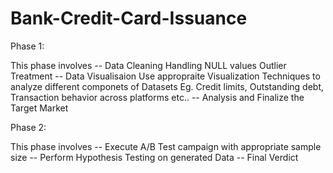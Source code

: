 # Bank-Credit-Card-Issuance
 
Phase 1:

This phase involves 
    -- Data Cleaning
        Handling NULL values
        Outlier Treatment 
    -- Data Visualisaion
        Use appropraite Visualization Techniques to analyze different componets of Datasets
        Eg. Credit limits, Outstanding debt, Transaction behavior across platforms etc..
    -- Analysis and Finalize the Target Market

Phase 2:

This phase involves
    -- Execute A/B Test campaign with appropriate sample size
    -- Perform Hypothesis Testing on generated Data
    -- Final Verdict